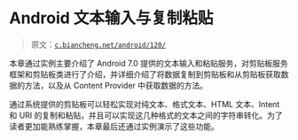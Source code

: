 # Android 文本输入与复制粘贴

> 原文：[`c.biancheng.net/android/120/`](http://c.biancheng.net/android/120/)

本章通过实例主要介绍了 Android 7.0 提供的文本输入和粘贴服务，对剪贴板服务框架和剪贴板类进行了介绍，并详细介绍了将数据复制到剪贴板和从剪贴板获取数据的方法，以及从 Content Provider 中获取数据的方法。

通过系统提供的剪贴板可以轻松实现对纯文本、格式文本、HTML 文本、Intent 和 URI 的复制和粘贴，并且可以实现这几种格式的文本之间的字符串转化。为了读者更加能熟练掌握，本章最后还通过实例演示了这些功能。